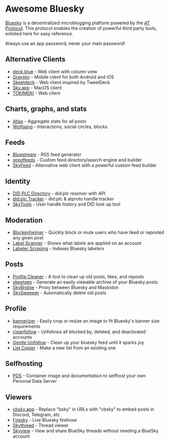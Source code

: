 # Awesome Bluesky

[Bluesky](https://github.com/bluesky-social/) is a decentralized microblogging platform powered by the [AT Protocol](https://atproto.com/).
This protocol enables the creation of powerful third party tools, enlisted here for easy reference.

Always use an app password, never your main password!

## Alternative Clients
 - [deck.blue](https://deck.blue/) - Web client with column view
 - [Graysky](https://graysky.app/) - Mobile client for both Android and iOS
 - [Skeetdeck](https://skeetdeck.pages.dev/) - Web client inspired by TweetDeck
 - [Sky.app](https://github.com/jcsalterego/Sky.app) - MacOS client
 - [TOKIMEKI](https://tokimekibluesky.vercel.app/) - Web client

## Charts, graphs, and stats
 - [Atlas](https://bsky.jazco.dev/) - Aggregate stats for all posts
 - [Wolfgang](https://wolfgang.raios.xyz/) - Interactions, social circles, blocks

## Feeds
 - [Bluestream](https://bluestream.deno.dev/) - RSS feed generator
 - [goodfeeds](https://goodfeeds.co/) - Custom feed directory/search engine and builder
 - [SkyFeed](https://skyfeed.app) - Alternative web client with a powerful custom feed builder

## Identity
 - [DID PLC Directory](https://web.plc.directory/) - did:plc resolver with API
 - [did:plc Tracker](https://plc-handle-tracker.kpherox.dev/) - did:plc & atproto handle tracker
 - [SkyTools](https://skytools.anon5r.com/) - User handle history and DID look up tool

## Moderation
 - [Blockenheimer](https://blockenheimer.click/) - Quickly block or mute users who have liked or reposted any given post
 - [Label Scanner](https://blue.mackuba.eu/scanner/) - Shows what labels are applied on an account
 - [Labeler Scraping](https://github.com/mary-ext/bluesky-labeler-scraping) - Indexes Bluesky labelers

## Posts
 - [Profile Cleaner](https://bsky.jazco.dev/cleanup) - A tool to clean up old posts, likes, and reposts
 - [skeetgen](https://codeberg.org/mary-ext/skeetgen) - Generate an easily viewable archive of your Bluesky posts
 - [SkyBridge](https://skybridge.fly.dev/) - Proxy between Bluesky and Mastodon
 - [SkySweeper](https://skysweeper.p8.lu/) - Automatically delete old posts

## Profile
 - [bannerizer](https://bannerizer.glitch.me/) - Easily crop or resize an image to fit Bluesky's banner size requirements
 - [cleanfollow](https://cleanfollow-bsky.pages.dev/) - Unfollows all blocked by, deleted, and deactivated accounts
 - [Gentle Unfollow](https://b.cam.fyi/unfollow) - Clean up your bluesky feed until it sparks joy
 - [List Copier](https://unfollow.cam.fyi/lists) - Make a new list from an existing one

## Selfhosting
 - [PDS](https://github.com/bluesky-social/pds) - Container image and documentation to selfhost your own Personal Data Server

## Viewers
 - [cbsky.app](https://github.com/goeo-/cbsky.app) - Replace "bsky" in URLs with "cbsky" to embed posts in Discord, Telegram, etc
 - [Firesky](https://firesky.tv/) - Live Bluesky firehose
 - [Skythread](https://blue.mackuba.eu/skythread/) - Thread viewer
 - [Skyview](https://skyview.social/) - View and share BlueSky threads without needing a BlueSky account

